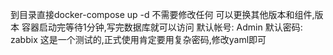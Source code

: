 到目录直接docker-compose up -d  不需要修改任何
可以更换其他版本和组件,版本
容器启动完等待1分钟,写完数据库就可以访问
默认帐号: Admin
默认密码: zabbix
这是一个测试的,正式使用肯定要用复杂密码,修改yaml即可
